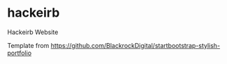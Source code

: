 # hackeirb
Hackeirb Website


Template from https://github.com/BlackrockDigital/startbootstrap-stylish-portfolio
